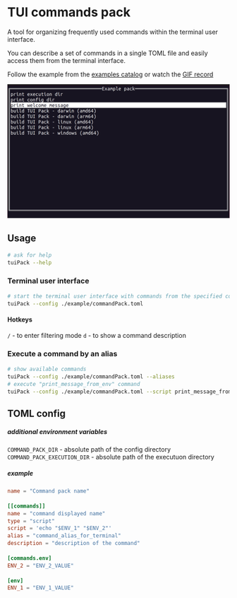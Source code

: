 # TUI commands pack

A tool for organizing frequently used commands within the terminal user interface.

You can describe a set of commands in a single TOML file and easily access them from the terminal interface.

Follow the example from the [examples catalog](./example) or watch the [GIF record](./example/tuiPackExample.gif "Example")

![tuiPack example](./example/tuiPackExample.png "Example")

## Usage

```bash
# ask for help
tuiPack --help
```

### Terminal user interface

```bash
# start the terminal user interface with commands from the specified config
tuiPack --config ./example/commandPack.toml
```

#### Hotkeys

`/` - to enter filtering mode
`d` - to show a command description

### Execute a command by an alias

```bash
# show available commands
tuiPack --config ./example/commandPack.toml --aliases
# execute "print_message_from_env" command
tuiPack --config ./example/commandPack.toml --script print_message_from_env
```

## TOML config

##### additional environment variables

`COMMAND_PACK_DIR` - absolute path of the config directory  
`COMMAND_PACK_EXECUTION_DIR` - absolute path of the executuon directory  

##### example

```toml
name = "Command pack name"

[[commands]]
name = "command displayed name"
type = "script"
script = 'echo "$ENV_1" "$ENV_2"'
alias = "command_alias_for_terminal"
description = "description of the command"

[commands.env]
ENV_2 = "ENV_2_VALUE"

[env]
ENV_1 = "ENV_1_VALUE"
```
